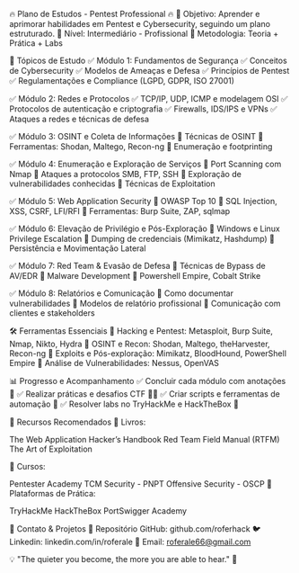 🔥 Plano de Estudos - Pentest Professional 🔥
📌 Objetivo: Aprender e aprimorar habilidades em Pentest e Cybersecurity, seguindo um plano estruturado.
📌 Nível: Intermediário - Profissional
📌 Metodologia: Teoria + Prática + Labs

📅 Tópicos de Estudo
✅ Módulo 1: Fundamentos de Segurança
✅ Conceitos de Cybersecurity
✅ Modelos de Ameaças e Defesa
✅ Princípios de Pentest
✅ Regulamentações e Compliance (LGPD, GDPR, ISO 27001)

✅ Módulo 2: Redes e Protocolos
✅ TCP/IP, UDP, ICMP e modelagem OSI
✅ Protocolos de autenticação e criptografia
✅ Firewalls, IDS/IPS e VPNs
✅ Ataques a redes e técnicas de defesa

✅ Módulo 3: OSINT e Coleta de Informações
🔹 Técnicas de OSINT
🔹 Ferramentas: Shodan, Maltego, Recon-ng
🔹 Enumeração e footprinting

✅ Módulo 4: Enumeração e Exploração de Serviços
🔹 Port Scanning com Nmap
🔹 Ataques a protocolos SMB, FTP, SSH
🔹 Exploração de vulnerabilidades conhecidas
🔹 Técnicas de Exploitation

✅ Módulo 5: Web Application Security
🔹 OWASP Top 10
🔹 SQL Injection, XSS, CSRF, LFI/RFI
🔹 Ferramentas: Burp Suite, ZAP, sqlmap

✅ Módulo 6: Elevação de Privilégio e Pós-Exploração
🔹 Windows e Linux Privilege Escalation
🔹 Dumping de credenciais (Mimikatz, Hashdump)
🔹 Persistência e Movimentação Lateral

✅ Módulo 7: Red Team & Evasão de Defesa
🔹 Técnicas de Bypass de AV/EDR
🔹 Malware Development
🔹 Powershell Empire, Cobalt Strike

✅ Módulo 8: Relatórios e Comunicação
🔹 Como documentar vulnerabilidades
🔹 Modelos de relatório profissional
🔹 Comunicação com clientes e stakeholders

🛠 Ferramentas Essenciais
📌 Hacking e Pentest: Metasploit, Burp Suite, Nmap, Nikto, Hydra
📌 OSINT e Recon: Shodan, Maltego, theHarvester, Recon-ng
📌 Exploits e Pós-exploração: Mimikatz, BloodHound, PowerShell Empire
📌 Análise de Vulnerabilidades: Nessus, OpenVAS

📊 Progresso e Acompanhamento
✅ Concluir cada módulo com anotações 📖
✅ Realizar práticas e desafios CTF 🕵️‍♂️
✅ Criar scripts e ferramentas de automação 🔧
✅ Resolver labs no TryHackMe e HackTheBox 🏴

🚀 Recursos Recomendados
📖 Livros:

The Web Application Hacker’s Handbook
Red Team Field Manual (RTFM)
The Art of Exploitation

🎥 Cursos:

Pentester Academy
TCM Security - PNPT
Offensive Security - OSCP
🔗 Plataformas de Prática:

TryHackMe
HackTheBox
PortSwigger Academy

📌 Contato & Projetos
📂 Repositório GitHub: github.com/roferhack
🐦 Linkedin: linkedin.com/in/roferale
📧 Email: roferale66@gmail.com

💡 "The quieter you become, the more you are able to hear." 🎯

